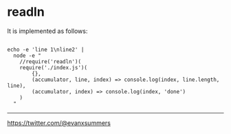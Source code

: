 # readln

It is implemented as follows:
```javascript

```

```
echo -e 'line 1\nline2' |
  node -e "
    //require('readln')(
    require('./index.js')(
        {},
        (accumulator, line, index) => console.log(index, line.length, line),
        (accumulator, index) => console.log(index, 'done')
    )
  "
```

<hr>

https://twitter.com/@evanxsummers

